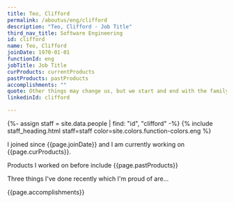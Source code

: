 ```yaml
---
title: Teo, Clifford
permalink: /aboutus/eng/clifford
description: "Teo, Clifford - Job Title"
third_nav_title: Software Engineering
id: clifford
name: Teo, Clifford
joinDate: 1970-01-01
functionId: eng
jobTitle: Job Title
curProducts: currentProducts
pastProducts: pastProducts
accomplishments: ""
quote: Other things may change us, but we start and end with the family.
linkedinId: clifford

---
```


{%- assign staff = site.data.people | find: "id", "clifford" -%}
{% include staff_heading.html staff=staff color=site.colors.function-colors.eng %}

<p>I joined since {{page.joinDate}} and I am currently working on {{page.curProducts}}.</p>

<p>Products I worked on before include {{page.pastProducts}}</p>

<p>Three things I've done recently which I'm proud of are...</p>
{{page.accomplishments}}
